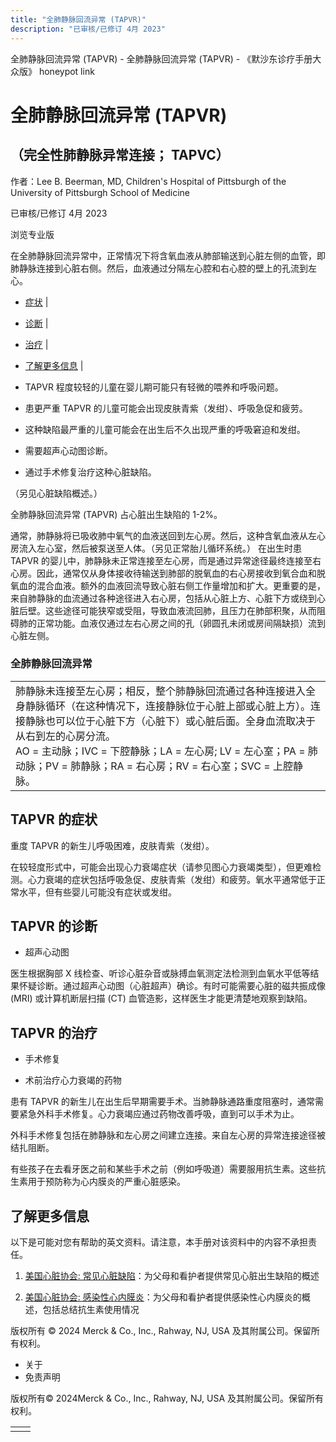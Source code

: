 ```yaml
---
title: "全肺静脉回流异常 (TAPVR)"
description: "已审核/已修订 4月 2023"
---
```


﻿全肺静脉回流异常 (TAPVR) - 全肺静脉回流异常 (TAPVR) - 《默沙东诊疗手册大众版》 honeypot link

# 全肺静脉回流异常 (TAPVR)

## （完全性肺静脉异常连接； TAPVC）

作者：Lee B. Beerman, MD, Children's Hospital of Pittsburgh of the University of
Pittsburgh School of Medicine

已审核/已修订 4月 2023

浏览专业版

在全肺静脉回流异常中，正常情况下将含氧血液从肺部输送到心脏左侧的血管，即肺静脉连接到心脏右侧。然后，血液通过分隔左心腔和右心腔的壁上的孔流到左心。

- [症状](#症状_v31774636_zh) \|
- [诊断](#诊断_v31774641_zh) \|
- [治疗](#治疗_v31774648_zh) \|
- [了解更多信息](#了解更多信息_v52131266_zh) \|

- TAPVR 程度较轻的儿童在婴儿期可能只有轻微的喂养和呼吸问题。

- 患更严重 TAPVR 的儿童可能会出现皮肤青紫（发绀）、呼吸急促和疲劳。

- 这种缺陷最严重的儿童可能会在出生后不久出现严重的呼吸窘迫和发绀。

- 需要超声心动图诊断。

- 通过手术修复治疗这种心脏缺陷。


（另见心脏缺陷概述。）

全肺静脉回流异常 (TAPVR) 占心脏出生缺陷的 1-2%。

通常，肺静脉将已吸收肺中氧气的血液送回到左心房。然后，这种含氧血液从左心房流入左心室，然后被泵送至人体。（另见正常胎儿循环系统。） 在出生时患 TAPVR 的婴儿中，肺静脉未正常连接至左心房，而是通过异常途径最终连接至右心房。因此，通常仅从身体接收待输送到肺部的脱氧血的右心房接收到氧合血和脱氧血的混合血液。额外的血液回流导致心脏右侧工作量增加和扩大。更重要的是，来自肺静脉的血流通过各种途径进入右心房，包括从心脏上方、心脏下方或绕到心脏后壁。这些途径可能狭窄或受阻，导致血液流回肺，且压力在肺部积聚，从而阻碍肺的正常功能。血液仅通过左右心房之间的孔（卵圆孔未闭或房间隔缺损）流到心脏左侧。

### 全肺静脉回流异常

|     |
| --- |
| 肺静脉未连接至左心房；相反，整个肺静脉回流通过各种连接进入全身静脉循环（在这种情况下，连接静脉位于心脏上部或心脏上方）。连接静脉也可以位于心脏下方（心脏下）或心脏后面。全身血流取决于从右到左的心房分流。<br>AO = 主动脉；IVC = 下腔静脉；LA = 左心房; LV = 左心室；PA = 肺动脉；PV = 肺静脉；RA = 右心房；RV = 右心室；SVC = 上腔静脉。<br> |

## TAPVR 的症状

重度 TAPVR 的新生儿呼吸困难，皮肤青紫（发绀）。

在较轻度形式中，可能会出现心力衰竭症状（请参见图心力衰竭类型），但更难检测。心力衰竭的症状包括呼吸急促、皮肤青紫（发绀）和疲劳。氧水平通常低于正常水平，但有些婴儿可能没有症状或发绀。

## TAPVR 的诊断

- 超声心动图


医生根据胸部 X 线检查、听诊心脏杂音或脉搏血氧测定法检测到血氧水平低等结果怀疑诊断。通过超声心动图（心脏超声）确诊。有时可能需要心脏的磁共振成像 (MRI) 或计算机断层扫描 (CT) 血管造影，这样医生才能更清楚地观察到缺陷。

## TAPVR 的治疗

- 手术修复

- 术前治疗心力衰竭的药物


患有 TAPVR 的新生儿在出生后早期需要手术。当肺静脉通路重度阻塞时，通常需要紧急外科手术修复。心力衰竭应通过药物改善呼吸，直到可以手术为止。

外科手术修复包括在肺静脉和左心房之间建立连接。来自左心房的异常连接途径被结扎阻断。

有些孩子在去看牙医之前和某些手术之前（例如呼吸道）需要服用抗生素。这些抗生素用于预防称为心内膜炎的严重心脏感染。

## 了解更多信息

以下是可能对您有帮助的英文资料。请注意，本手册对该资料中的内容不承担责任。

1. [美国心脏协会: 常见心脏缺陷](https://www.heart.org/en/health-topics/congenital-heart-defects/about-congenital-heart-defects/common-types-of-heart-defects)：为父母和看护者提供常见心脏出生缺陷的概述

2. [美国心脏协会: 感染性心内膜炎](https://www.heart.org/en/health-topics/infective-endocarditis)：为父母和看护者提供感染性心内膜炎的概述，包括总结抗生素使用情况




版权所有 © 2024
Merck & Co., Inc., Rahway, NJ, USA 及其附属公司。保留所有权利。

- 关于
- 免责声明

版权所有© 2024Merck & Co., Inc., Rahway, NJ, USA 及其附属公司。保留所有权利。

|     |     |
| --- | --- |
|  |  |